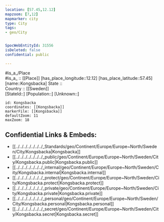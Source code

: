 ```yaml
---
location: [57.45,12.12] 
mapzoom: [7,12] 
mapmarker: city 
type: City
tags:
- geo/City


SpocWebEntityId: 31556
isDeleted: false
confidential: public

---
```

#is_a_/Place  
#is_a_ :: [[Place]] 
[has_place_longitude::12.12] 
[has_place_latitude::57.45] 
[name::Kongsbacka] 
State ::  
Country :: [[Sweden]]  
[StateId::] 
[Population::] 
[Unknown::] 


```leaflet
id: Kongsbacka
coordinates: [[Kongsbacka]] 
markerFile: [[Kongsbacka]] 
defaultZoom: 11 
maxZoom: 18
```


## Confidential Links & Embeds: 
- [[../../../../../../../_Standards/geo/Continent/Europe/Europe~North/Sweden/City/Kongsbacka|Kongsbacka]] 
- [[../../../../../../../_public/geo/Continent/Europe/Europe~North/Sweden/City/Kongsbacka.public|Kongsbacka.public]] 
- [[../../../../../../../_internal/geo/Continent/Europe/Europe~North/Sweden/City/Kongsbacka.internal|Kongsbacka.internal]] 
- [[../../../../../../../_protect/geo/Continent/Europe/Europe~North/Sweden/City/Kongsbacka.protect|Kongsbacka.protect]] 
- [[../../../../../../../_private/geo/Continent/Europe/Europe~North/Sweden/City/Kongsbacka.private|Kongsbacka.private]] 
- [[../../../../../../../_personal/geo/Continent/Europe/Europe~North/Sweden/City/Kongsbacka.personal|Kongsbacka.personal]] 
- [[../../../../../../../_secret/geo/Continent/Europe/Europe~North/Sweden/City/Kongsbacka.secret|Kongsbacka.secret]] 
